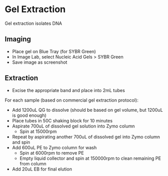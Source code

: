 Gel Extraction
===============

Gel extraction isolates DNA

Imaging
--------

* Place gel on Blue Tray (for SYBR Green)
* In Image Lab, select Nucleic Acid Gels > SYBR Green
* Save image as screenshot

Extraction
----------

* Excise the appropriate band and place into 2mL tubes

For each sample (based on commercial gel extraction protocol):

* Add 1200uL QG to dissolve (should be based on gel volume, but 1200uL is good enough)
* Place tubes in 50C shaking block for 10 minutes
* Aspirate 700uL of dissolved gel solution into Zymo column
  * Spin at 15000rpm
* Repeat by aspirating another 700uL of dissolved gel into Zymo column and spin
* Add 600uL PE to Zymo column for wash
  * Spin at 6000rpm to remove PE
  * Empty liquid collector and spin at 150000rpm to clean remaining PE from column
* Add 20uL EB for final elution


